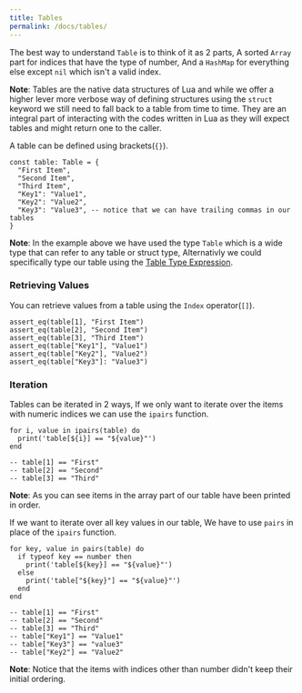 ```yaml
---
title: Tables
permalink: /docs/tables/
---
```


The best way to understand `Table` is to think of it as 2 parts, A sorted `Array` part for indices that have the type of number, And a `HashMap` for everything else except `nil` which isn't a valid index.

__Note__: Tables are the native data structures of Lua and while we offer a higher lever more verbose way of defining structures using the `struct` keyword we still need to fall back to a table from time to time. They are an integral part of interacting with the codes written in Lua as they will expect tables and might return one to the caller.


A table can be defined using brackets(`{}`).

```fuse
const table: Table = {
  "First Item",
  "Second Item",
  "Third Item",
  "Key1": "Value1",
  "Key2": "Value2",
  "Key3": "Value3", -- notice that we can have trailing commas in our tables
}
```

__Note__: In the example above we have used the type `Table` which is a wide type that can refer to any table or struct type, Alternativly we could specifically type our table using the [Table Type Expression](#type).

### Retrieving Values

You can retrieve values from a table using the `Index` operator(`[]`).

```fuse
assert_eq(table[1], "First Item")
assert_eq(table[2], "Second Item")
assert_eq(table[3], "Third Item")
assert_eq(table["Key1"], "Value1")
assert_eq(table["Key2"], "Value2")
assert_eq(table["Key3"]: "Value3")
```

### Iteration

Tables can be iterated in 2 ways, If we only want to iterate over the items with numeric indices we can use the `ipairs` function.

```fuse
for i, value in ipairs(table) do
  print('table[${i}] == "${value}"')
end

-- table[1] == "First"
-- table[2] == "Second"
-- table[3] == "Third"
```

__Note__: As you can see items in the array part of our table have been printed in order.

If we want to iterate over all key values in our table, We have to use `pairs` in place of the `ipairs` function.

```fuse
for key, value in pairs(table) do
  if typeof key == number then
    print('table[${key}] == "${value}"')
  else 
    print('table["${key}"] == "${value}"')
  end
end

-- table[1] == "First"
-- table[2] == "Second"
-- table[3] == "Third"
-- table["Key1"] == "Value1"
-- table["Key3"] == "value3"
-- table["Key2"] == "Value2"
```

__Note__: Notice that the items with indices other than number didn't keep their initial ordering.
